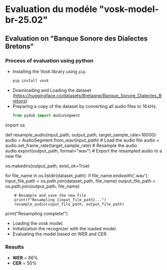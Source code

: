 # Evaluation du modéle "vosk-model-br-25.02" 
## Evaluation on "Banque Sonore des Dialectes Bretons"
### Process of evaluation using python
* Installing the Vosk library using `pip`.
     ```bash
   pip install vosk
* Downloading and Loading the dataset (https://huggingface.co/datasets/Bretagne/Banque_Sonore_Dialectes_Bretons)
* Preparing a copy of the dataset by converting all audio files to 16 kHz.
  ```python
  from pydub import AudioSegment
import os

def resample_audio(input_path, output_path, target_sample_rate=16000):
    audio = AudioSegment.from_wav(input_path)  # Load the audio file
    audio = audio.set_frame_rate(target_sample_rate)  # Resample the audio
    audio.export(output_path, format="wav")  # Export the resampled audio to a new file

os.makedirs(output_path, exist_ok=True)

for file_name in os.listdir(dataset_path):
    if file_name.endswith('.wav'):
        input_file_path = os.path.join(dataset_path, file_name)
        output_file_path = os.path.join(output_path, file_name)
        
        # Resample and save the new file
        print(f"Resampling {input_file_path}...")
        resample_audio(input_file_path, output_file_path)

print("Resampling complete!")
* Loading the vosk model.
* Initialization the recognizer with the loaded model.
* Evaluating the model based on WER and CER.

### Results
* **WER** = 86%
* **CER** = 50%
